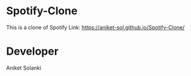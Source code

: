 # Spotify-Clone
This is a clone of Spotify
Link: https://aniket-sol.github.io/Spotify-Clone/

# Developer
Aniket Solanki
